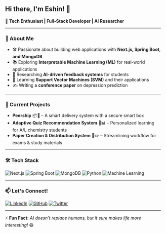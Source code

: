 ## Hi there, I'm Eshin! 👋

🚀 **Tech Enthusiast | Full-Stack Developer | AI Researcher**

---

### 🌟 About Me
- 🛠️ Passionate about building web applications with **Next.js, Spring Boot, and MongoDB**
- 📚 Exploring **Interpretable Machine Learning (ML)** for real-world applications
- 🔬 Researching **AI-driven feedback systems** for students
- 🤖 Learning **Support Vector Machines (SVM)** and their applications
- ✍️ Writing a **conference paper** on depression prediction

---

### 📌 Current Projects
- **Peership** 📦🚚 – A smart delivery system with a secure smart box
- **Adaptive Quiz Recommendation System** 🎯📊 – Personalized learning for A/L chemistry students
- **Paper Creation & Distribution System** 📜✏️ – Streamlining workflow for exams & study materials

---

### 🛠️ Tech Stack
![Next.js](https://img.shields.io/badge/Next.js-000?style=for-the-badge&logo=next.js&logoColor=white) 
![Spring Boot](https://img.shields.io/badge/Spring_Boot-6DB33F?style=for-the-badge&logo=spring-boot&logoColor=white) 
![MongoDB](https://img.shields.io/badge/MongoDB-47A248?style=for-the-badge&logo=mongodb&logoColor=white) 
![Python](https://img.shields.io/badge/Python-3776AB?style=for-the-badge&logo=python&logoColor=white) 
![Machine Learning](https://img.shields.io/badge/Machine_Learning-%23F7931E.svg?style=for-the-badge&logo=data:image/svg+xml;base64,...)

---

### 📫 Let's Connect!
[![LinkedIn](https://img.shields.io/badge/LinkedIn-0A66C2?style=for-the-badge&logo=linkedin&logoColor=white)](https://linkedin.com/in/yourprofile) 
[![GitHub](https://img.shields.io/badge/GitHub-181717?style=for-the-badge&logo=github&logoColor=white)](https://github.com/Eshin22) 
[![Twitter](https://img.shields.io/badge/Twitter-1DA1F2?style=for-the-badge&logo=twitter&logoColor=white)](https://twitter.com/yourhandle)

---

⚡ **Fun Fact:** *AI doesn’t replace humans, but it sure makes life more interesting!* 😄
